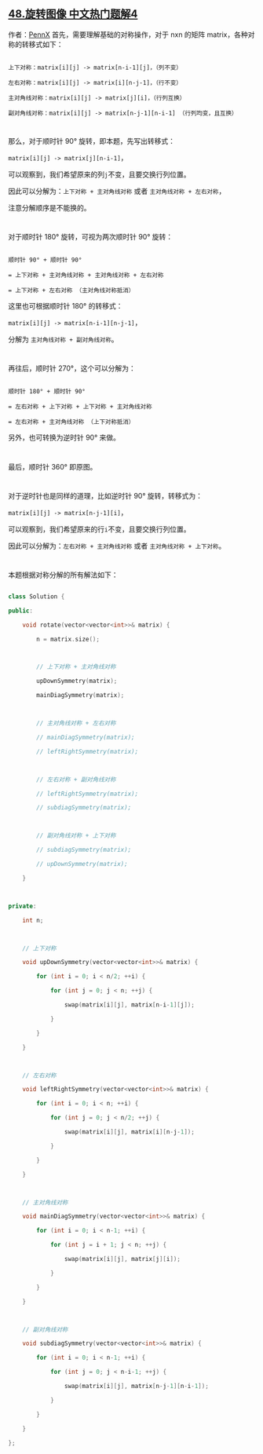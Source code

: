 ## [48.旋转图像 中文热门题解4](https://leetcode.cn/problems/rotate-image/solutions/100000/lu-qing-ge-chong-by-pennx-ce3x)

作者：[PennX](https://leetcode.cn/u/PennX)
首先，需要理解基础的对称操作，对于 nxn 的矩阵 matrix，各种对称的转移式如下：
```shell
上下对称：matrix[i][j] -> matrix[n-i-1][j]，（列不变）
左右对称：matrix[i][j] -> matrix[i][n-j-1]，（行不变）
主对角线对称：matrix[i][j] -> matrix[j][i]，（行列互换）
副对角线对称：matrix[i][j] -> matrix[n-j-1][n-i-1] （行列均变，且互换）
```


#   
那么，对于顺时针 90° 旋转，即本题，先写出转移式：
`matrix[i][j] -> matrix[j][n-i-1]`，
可以观察到，我们希望原来的列`j`不变，且要交换行列位置。
因此可以分解为：`上下对称 + 主对角线对称` 或者 `主对角线对称 + 左右对称`，
注意分解顺序是不能换的。

#   
对于顺时针 180° 旋转，可视为两次顺时针 90° 旋转：
```shell
顺时针 90° + 顺时针 90° 
= 上下对称 + 主对角线对称 + 主对角线对称 + 左右对称
= 上下对称 + 左右对称 （主对角线对称抵消）
```
这里也可根据顺时针 180° 的转移式：
`matrix[i][j] -> matrix[n-i-1][n-j-1]`，
分解为 `主对角线对称 + 副对角线对称`。

#   
再往后，顺时针 270°，这个可以分解为：
```shell
顺时针 180° + 顺时针 90° 
= 左右对称 + 上下对称 + 上下对称 + 主对角线对称
= 左右对称 + 主对角线对称 （上下对称抵消）
```
另外，也可转换为逆时针 90° 来做。

#   
最后，顺时针 360° 即原图。


#   
对于逆时针也是同样的道理，比如逆时针 90° 旋转，转移式为：
`matrix[i][j] -> matrix[n-j-1][i]`，
可以观察到，我们希望原来的行`i`不变，且要交换行列位置。
因此可以分解为：`左右对称 + 主对角线对称` 或者 `主对角线对称 + 上下对称`。

# 
本题根据对称分解的所有解法如下：
```C++ []
class Solution {
public:
    void rotate(vector<vector<int>>& matrix) {
        n = matrix.size();

        // 上下对称 + 主对角线对称
        upDownSymmetry(matrix);
        mainDiagSymmetry(matrix);

        // 主对角线对称 + 左右对称
        // mainDiagSymmetry(matrix);
        // leftRightSymmetry(matrix);

        // 左右对称 + 副对角线对称
        // leftRightSymmetry(matrix);
        // subdiagSymmetry(matrix);

        // 副对角线对称 + 上下对称
        // subdiagSymmetry(matrix);
        // upDownSymmetry(matrix);
    }

private:
    int n;

    // 上下对称
    void upDownSymmetry(vector<vector<int>>& matrix) {
        for (int i = 0; i < n/2; ++i) {
            for (int j = 0; j < n; ++j) {
                swap(matrix[i][j], matrix[n-i-1][j]);
            }
        }
    }

    // 左右对称
    void leftRightSymmetry(vector<vector<int>>& matrix) {
        for (int i = 0; i < n; ++i) {
            for (int j = 0; j < n/2; ++j) {
                swap(matrix[i][j], matrix[i][n-j-1]);
            }
        }
    }

    // 主对角线对称
    void mainDiagSymmetry(vector<vector<int>>& matrix) {
        for (int i = 0; i < n-1; ++i) {
            for (int j = i + 1; j < n; ++j) {
                swap(matrix[i][j], matrix[j][i]);
            }
        }
    }

    // 副对角线对称
    void subdiagSymmetry(vector<vector<int>>& matrix) {
        for (int i = 0; i < n-1; ++i) {
            for (int j = 0; j < n-i-1; ++j) {
                swap(matrix[i][j], matrix[n-j-1][n-i-1]);
            }
        }
    }
};
```
